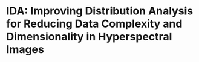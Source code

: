 # IDA: Improving Distribution Analysis for Reducing Data Complexity and Dimensionality in Hyperspectral Images
